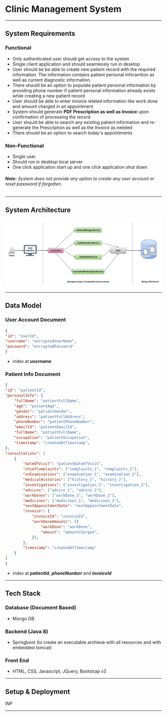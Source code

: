 # Clinic Management System

---

## System Requirements
### Functional
- Only authenticated user should get access to the system
- Single client application and should seamlessly run in desktop
- User should be be able to create new patient record with the required information. The information contains patient personal inforamtion as well as current diagnostic information.
- There should be an option to populate patient personal information by providing phone number if patient personal information already exists while creating a new patient record
- User should be able to enter invoice related information like work done and amount charged in an appointment
- System should generate __PDF Prescription as well as Invoice__ upon confirmation of processing the record
- User should be able to search any existing patient information and re-generate the Prescription as well as the Invoice as needed
- There should be an option to search today's appointments

### Non-Functional
- Single user
- Should run in desktop local server
- One click application start up and one click application shut down

###### **_Note:_** System does not provide any option to create any user account or reset password if forgotten.

---

## System Architecture

<div style="text-align:center"><img src="https://github.com/SubhadeepSen/clinic-management/blob/main/documents/architecture.jpg"/></div>

---

## Data Model
### User Account Document

```json
{
"id": "userId",
"username": "encryptedUserName",
"password": "encryptedPassword"
}
```

* index at **_username_**

### Patient Info Document

```json
{
"id": "patientId",
"personalInfo": {
    "fullName": "patientFullName",
    "age": "patientAge",
    "gender": "patientGender",
    "address": "patientFullAddress",
    "phoneNumber": "patientPhoneNumber",
    "emailId": "patientEmailId",
    "fullName": "patientFullName",
    "occupation": "patientOccupation",
    "timestamp": "createdAtTimestamp",
},
"consultations": [
    {
        "dateOfVisit": "patientDateOfVisit",
        "chiefComplaints": ["complaints_1", "complaints_2"],
        "onExaminations": ["examination_1", "examination_2"],
        "medicalHistories": ["history_1", "history_2"],
        "investigations": ["investigation_1", "investigation_2"],
        "advices": ["advice_1", "advice_2"],
        "workDones": ["workDone_1", "workDone_2"],
        "medicines": ["medicines_1", "medicines_2"],
        "nextAppointmentDate": "nextAppointmentDate",
        "invoice": {
            "invoiceId": "invoiceId",
            "workDoneAmounts": [{
                "workDone": "workDone",
                "amount": "amountCharged",
            }],
        },
        "timestamp": "createdAtTimestamp"
    }
]
}
```

* index at **_patientId_**, **_phoneNumber_** and **_invoiceId_**

---

## Tech Stack
### Database (Document Based)
- Mongo DB

### Backend (Java 8)
- Springboot (to create an executable archieve with all resources and with embedded tomcat)

### Front End
- HTML, CSS, Javascript, JQuery, Bootstrap v3

---

## Setup & Deployment
INP

---